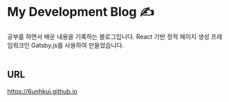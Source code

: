 
# My Development Blog ✍️
공부를 하면서 배운 내용을 기록하는 블로그입니다.
React 기반 정적 페이지 생성 프레임워크인 Gatsby.js를 사용하여 만들었습니다.
<br/><br/>
## URL
https://6unhkui.github.io
